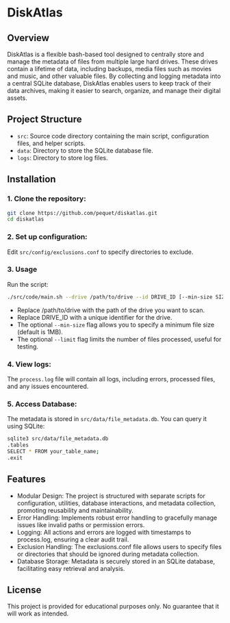 # DiskAtlas

## Overview

DiskAtlas is a flexible bash-based tool designed to centrally store and manage the metadata of files from multiple large hard drives. These drives contain a lifetime of data, including backups, media files such as movies and music, and other valuable files. By collecting and logging metadata into a central SQLite database, DiskAtlas enables users to keep track of their data archives, making it easier to search, organize, and manage their digital assets.

## Project Structure

- `src`: Source code directory containing the main script, configuration files, and helper scripts.
- `data`: Directory to store the SQLite database file.
- `logs`: Directory to store log files.

## Installation

### 1. Clone the repository:

```bash
git clone https://github.com/pequet/diskatlas.git 
cd diskatlas
```

### 2. Set up configuration:

Edit `src/config/exclusions.conf` to specify directories to exclude.

### 3. Usage

Run the script:

```bash
./src/code/main.sh --drive /path/to/drive --id DRIVE_ID [--min-size SIZE] [--limit N]
```

- Replace /path/to/drive with the path of the drive you want to scan.
- Replace DRIVE_ID with a unique identifier for the drive.
- The optional `--min-size` flag allows you to specify a minimum file size (default is 1MB).
- The optional `--limit` flag limits the number of files processed, useful for testing.

### 4. View logs:

The `process.log` file will contain all logs, including errors, processed files, and any issues encountered.

### 5. Access Database:

The metadata is stored in `src/data/file_metadata.db`. You can query it using SQLite:

```bash
sqlite3 src/data/file_metadata.db
.tables
SELECT * FROM your_table_name;
.exit
```

## Features

- Modular Design: The project is structured with separate scripts for configuration, utilities, database interactions, and metadata collection, promoting reusability and maintainability.
- Error Handling: Implements robust error handling to gracefully manage issues like invalid paths or permission errors.
- Logging: All actions and errors are logged with timestamps to process.log, ensuring a clear audit trail.
- Exclusion Handling: The exclusions.conf file allows users to specify files or directories that should be ignored during metadata collection.
- Database Storage: Metadata is securely stored in an SQLite database, facilitating easy retrieval and analysis.

## License

This project is provided for educational purposes only. No guarantee that it will work as intended.

